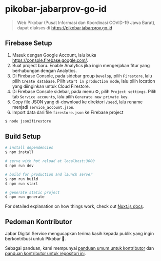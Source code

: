 # pikobar-jabarprov-go-id
> Web Pikobar (Pusat Informasi dan Koordinasi COVID-19 Jawa Barat), dapat diakses di https://pikobar.jabarprov.go.id

## Firebase Setup
1. Masuk dengan Google Account, lalu buka https://console.firebase.google.com/.
2. Buat project baru. Enable Analytics jika ingin mengerjakan fitur yang berhubungan dengan Analytics.
3. Di Firebase Console, pada sidebar group `Develop`, pilih `Firestore`, lalu pilih `Create database`. Pilih `Start in production mode`, lalu pilih location yang diinginkan untuk Cloud Firestore.
4. Di Firebase Console sidebar, pada menu :gear:, pilih `Project settings`. Pilih tab `Service accounts`, lalu pilih `Generate new private key`.
5. Copy file JSON yang di-download ke direktori `/seed`, lalu rename menjadi `service_account.json`.
6. Import data dari file `firestore.json` ke Firebase project
```bash
$ node json2firestore
```

## Build Setup

``` bash
# install dependencies
$ npm install

# serve with hot reload at localhost:3000
$ npm run dev

# build for production and launch server
$ npm run build
$ npm run start

# generate static project
$ npm run generate
```

For detailed explanation on how things work, check out [Nuxt.js docs](https://nuxtjs.org).

## Pedoman Kontributor

Jabar Digital Service mengucapkan terima kasih kepada publik yang ingin berkontribusi untuk Pikobar :pray:.

Sebagai panduan, kami mempunyai [panduan umum untuk kontributor](https://github.com/jabardigitalservice/pikobar-relawan-readme/blob/master/README.md) dan [panduan kontributor untuk repositori ini](CONTRIBUTING.md).
